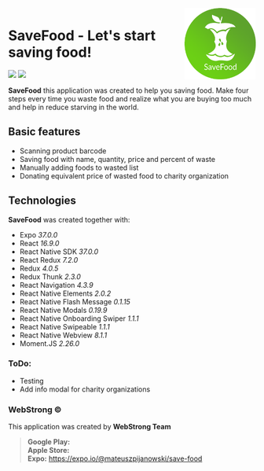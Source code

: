 <img align="right" width="145px" src="https://github.com/webstrongteam/save-food/blob/master/src/assets/icon-circle.png" alt="">

# SaveFood - Let's start saving food!
<a href="#" target="_blank"><img src="https://webstrong.pl/assets/templates/google_play_pl.png" width="150"/></a>
<a href="#" target="_blank"><img src="https://webstrong.pl/assets/templates/apple_store_pl.png" width="150"/></a>

**SaveFood** this application was created to help you saving food. Make four steps every time you waste food and realize what you are buying too much and help in reduce starving in the world.

## Basic features  
  
- Scanning product barcode
- Saving food with name, quantity, price and percent of waste
- Manually adding foods to wasted list
- Donating equivalent price of wasted food to charity organization

## Technologies  
**SaveFood** was created together with:

- Expo <i>37.0.0</i>
- React <i>16.9.0</i>
- React Native SDK <i>37.0.0</i>
- React Redux <i>7.2.0</i>  
- Redux <i>4.0.5</i>  
- Redux Thunk <i>2.3.0</i>  
- React Navigation <i>4.3.9</i>  
- React Native Elements <i>2.0.2</i> 
- React Native Flash Message <i>0.1.15</i> 
- React Native Modals <i>0.19.9</i> 
- React Native Onboarding Swiper <i>1.1.1</i>
- React Native Swipeable <i>1.1.1</i>
- React Native Webview <i>8.1.1</i>
- Moment.JS <i>2.26.0</i>

### ToDo:
- Testing
- Add info modal for charity organizations

### WebStrong &copy;  

This application was created by **WebStrong Team** <br />
> **Google Play:**  <br />
> **Apple Store:**  <br />
> **Expo:** https://expo.io/@mateuszpijanowski/save-food
